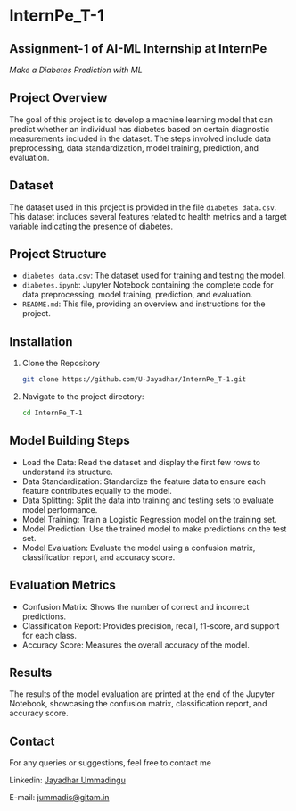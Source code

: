 # InternPe_T-1

## Assignment-1 of AI-ML Internship at InternPe

_Make a Diabetes Prediction with ML_

## Project Overview

The goal of this project is to develop a machine learning model that can predict whether an individual has diabetes based on certain diagnostic measurements included in the dataset. The steps involved include data preprocessing, data standardization, model training, prediction, and evaluation.

## Dataset

The dataset used in this project is provided in the file `diabetes data.csv`. This dataset includes several features related to health metrics and a target variable indicating the presence of diabetes.

## Project Structure

- `diabetes data.csv`: The dataset used for training and testing the model.
- `diabetes.ipynb`: Jupyter Notebook containing the complete code for data preprocessing, model training, prediction, and evaluation.
- `README.md`: This file, providing an overview and instructions for the project.

## Installation

1. Clone the Repository
   ```sh
   git clone https://github.com/U-Jayadhar/InternPe_T-1.git
   ```
2. Navigate to the project directory:
   ```sh
   cd InternPe_T-1
   ```

## Model Building Steps

- Load the Data: Read the dataset and display the first few rows to understand its structure.
- Data Standardization: Standardize the feature data to ensure each feature contributes equally to the model.
- Data Splitting: Split the data into training and testing sets to evaluate model performance.
- Model Training: Train a Logistic Regression model on the training set.
- Model Prediction: Use the trained model to make predictions on the test set.
- Model Evaluation: Evaluate the model using a confusion matrix, classification report, and accuracy score.

## Evaluation Metrics

- Confusion Matrix: Shows the number of correct and incorrect predictions.
- Classification Report: Provides precision, recall, f1-score, and support for each class.
- Accuracy Score: Measures the overall accuracy of the model.

## Results

The results of the model evaluation are printed at the end of the Jupyter Notebook, showcasing the confusion matrix, classification report, and accuracy score.

## Contact

For any queries or suggestions, feel free to contact me

Linkedin: [Jayadhar Ummadingu](https://www.linkedin.com/in/jayadhar-ummadisingu-2a825b25a/)

E-mail: jummadis@gitam.in
